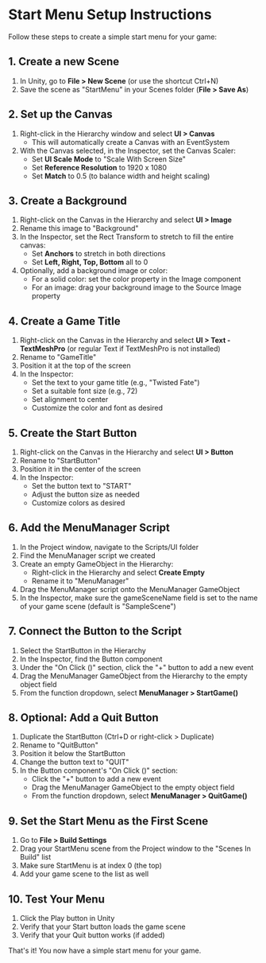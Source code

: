 # Start Menu Setup Instructions

Follow these steps to create a simple start menu for your game:

## 1. Create a new Scene

1. In Unity, go to **File > New Scene** (or use the shortcut Ctrl+N)
2. Save the scene as "StartMenu" in your Scenes folder (**File > Save As**)

## 2. Set up the Canvas

1. Right-click in the Hierarchy window and select **UI > Canvas**
   - This will automatically create a Canvas with an EventSystem
2. With the Canvas selected, in the Inspector, set the Canvas Scaler:
   - Set **UI Scale Mode** to "Scale With Screen Size"
   - Set **Reference Resolution** to 1920 x 1080
   - Set **Match** to 0.5 (to balance width and height scaling)

## 3. Create a Background

1. Right-click on the Canvas in the Hierarchy and select **UI > Image**
2. Rename this image to "Background"
3. In the Inspector, set the Rect Transform to stretch to fill the entire canvas:
   - Set **Anchors** to stretch in both directions
   - Set **Left, Right, Top, Bottom** all to 0
4. Optionally, add a background image or color:
   - For a solid color: set the color property in the Image component
   - For an image: drag your background image to the Source Image property

## 4. Create a Game Title

1. Right-click on the Canvas in the Hierarchy and select **UI > Text - TextMeshPro** (or regular Text if TextMeshPro is not installed)
2. Rename to "GameTitle"
3. Position it at the top of the screen
4. In the Inspector:
   - Set the text to your game title (e.g., "Twisted Fate")
   - Set a suitable font size (e.g., 72)
   - Set alignment to center
   - Customize the color and font as desired

## 5. Create the Start Button

1. Right-click on the Canvas in the Hierarchy and select **UI > Button**
2. Rename to "StartButton"
3. Position it in the center of the screen
4. In the Inspector:
   - Set the button text to "START"
   - Adjust the button size as needed
   - Customize colors as desired

## 6. Add the MenuManager Script

1. In the Project window, navigate to the Scripts/UI folder
2. Find the MenuManager script we created
3. Create an empty GameObject in the Hierarchy:
   - Right-click in the Hierarchy and select **Create Empty**
   - Rename it to "MenuManager"
4. Drag the MenuManager script onto the MenuManager GameObject
5. In the Inspector, make sure the gameSceneName field is set to the name of your game scene (default is "SampleScene")

## 7. Connect the Button to the Script

1. Select the StartButton in the Hierarchy
2. In the Inspector, find the Button component
3. Under the "On Click ()" section, click the "+" button to add a new event
4. Drag the MenuManager GameObject from the Hierarchy to the empty object field
5. From the function dropdown, select **MenuManager > StartGame()**

## 8. Optional: Add a Quit Button

1. Duplicate the StartButton (Ctrl+D or right-click > Duplicate)
2. Rename to "QuitButton"
3. Position it below the StartButton
4. Change the button text to "QUIT"
5. In the Button component's "On Click ()" section:
   - Click the "+" button to add a new event
   - Drag the MenuManager GameObject to the empty object field
   - From the function dropdown, select **MenuManager > QuitGame()**

## 9. Set the Start Menu as the First Scene

1. Go to **File > Build Settings**
2. Drag your StartMenu scene from the Project window to the "Scenes In Build" list
3. Make sure StartMenu is at index 0 (the top)
4. Add your game scene to the list as well

## 10. Test Your Menu

1. Click the Play button in Unity
2. Verify that your Start button loads the game scene
3. Verify that your Quit button works (if added)

That's it! You now have a simple start menu for your game. 